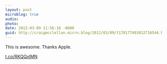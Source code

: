 ```yaml
---
layout: post
microblog: true
audio: 
photo: 
date: 2012-03-09 11:56:18 -0600
guid: http://craigmcclellan.micro.blog/2012/03/09/t178177403812716544.html
---
```

This is awesome. Thanks Apple. 

[t.co/RKQQxlMN](http://t.co/RKQQxlMN)
